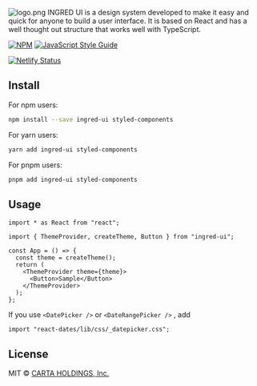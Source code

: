 ![logo.png](https://github.com/voyagegroup/ingred-ui/assets/50351271/6d5bfbbe-96ba-435a-96a3-9b3f022626db)
INGRED UI is a design system developed to make it easy and quick for anyone to build a user interface.
It is based on React and has a well thought out structure that works well with TypeScript.

>

[![NPM](https://img.shields.io/npm/v/ingred-ui.svg)](https://www.npmjs.com/package/ingred-ui) [![JavaScript Style Guide](https://img.shields.io/badge/code_style-standard-brightgreen.svg)](https://standardjs.com)

[![Netlify Status](https://api.netlify.com/api/v1/badges/be195faf-d125-4654-8332-7ed36e1e9b2a/deploy-status)](https://app.netlify.com/sites/ingred-ui/deploys)

## Install

For npm users:

```bash
npm install --save ingred-ui styled-components
```

For yarn users:

```bash
yarn add ingred-ui styled-components
```

For pnpm users:

```bash
pnpm add ingred-ui styled-components
```

## Usage

```tsx
import * as React from "react";

import { ThemeProvider, createTheme, Button } from "ingred-ui";

const App = () => {
  const theme = createTheme();
  return (
    <ThemeProvider theme={theme}>
      <Button>Sample</Button>
    </ThemeProvider>
  );
};
```

If you use `<DatePicker />` or `<DateRangePicker />` , add

```tsx
import "react-dates/lib/css/_datepicker.css";
```

## License

MIT © [CARTA HOLDINGS, Inc.](https://github.com/voyagegroup)
